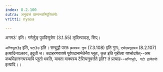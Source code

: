 ```yaml
---
index: 8.2.100
sutra: अनुदात्तं प्रश्नान्ताभिपूजितयोः
vritti: nyasa

---
```

अगम3` इति। गमेर्लुङ् पुवदिसूत्रेण (3.1.55) लृदित्त्वादङ्, सिप्।

`अग्निभूता3इ` इति, `पटा3उ` इति। सम्बुद्धौ परतः `ह्रस्वस्य गुणः` (7.3.108) इति गुणः, `एचोऽप्रगृह्यस्य` (8.2.107) इत्यादिनाऽकारः, इदुतौ च। उदाहरणवाक्ये पूर्वपदानामेतेनैव प्लुतः, कृत इति गृहीत्वा यश्चोदयेत्--अथ कथमिहानन्त्यस्यापि प्लुतो भवति, यावता वाक्यस्य टेरित्यनुवर्त्तते इति? तं प्रत्याह--`अग्निभूते, पटो इत्येतयोः` इत्यादि।।